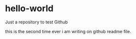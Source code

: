 # hello-world
Just a repository to test Github

this is the second time ever i am writing on github readme file. 
